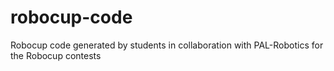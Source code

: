 robocup-code
============

Robocup code generated by students in collaboration with PAL-Robotics for the Robocup contests
